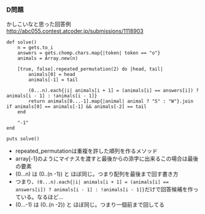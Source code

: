 ### D問題
かしこいなと思った回答例
http://abc055.contest.atcoder.jp/submissions/1118903

```
def solve()
    n = gets.to_i
    answers = gets.chomp.chars.map{|token| token == "o"}
    animals = Array.new(n)
 
    [true, false].repeated_permutation(2) do |head, tail|
        animals[0] = head
        animals[-1] = tail
 
        (0...n).each{|i| animals[i + 1] = (animals[i] == answers[i]) ? animals[i - 1] : !animals[i - 1]}
        return animals[0...-1].map{|animal| animal ? "S" : "W"}.join if animals[0] == animals[-1] && animals[-2] == tail
    end
 
    "-1"
end
 
puts solve()
```

- repeated_permutationは重複を許した順列を作るメソッド
- array[-1]のようにマイナスを渡すと最後からの添字に出来るこの場合は最後の要素
- (0...n) は (0..(n -1)) と ほぼ同じ。つまり配列を最後まで回す書き方
- つまり、`(0...n).each{|i| animals[i + 1] = (animals[i] == answers[i]) ? animals[i - 1] : !animals[i - 1]}`だけで回答候補を作っている。なるほど...
- (0...-1) は (0..(n -2)) と ほぼ同じ。つまり一個前まで回してる
